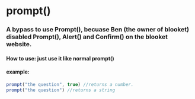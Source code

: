 # prompt()
### A bypass to use Prompt(), becuase Ben (the owner of blooket) disabled Prompt(), Alert() and Confirm() on the blooket website.
#### How to use: just use it like normal prompt()
#### example:
```javascript
prompt("the question", true) //returns a number.
prompt("the question") //returns a string
```
